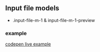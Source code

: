 ## Input file models

- .input-file-m-1 & input-file-m-1-preview

### example

[codepen live example](https://codepen.io/Endwall/pen/RNbNvrB)
